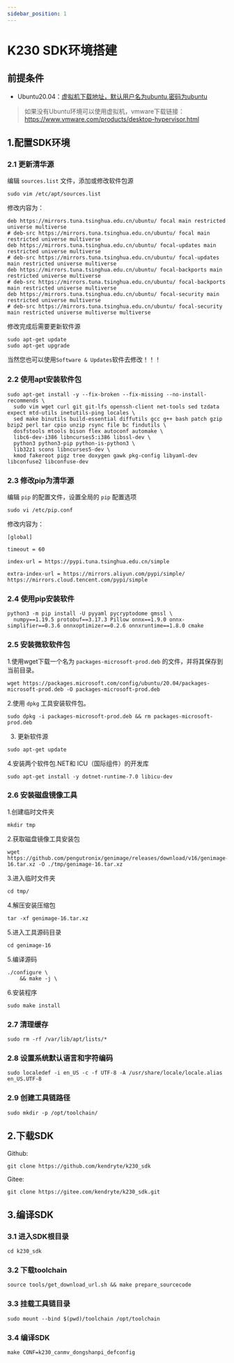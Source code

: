 ```yaml
---
sidebar_position: 1
---
```

# K230 SDK环境搭建

## 前提条件

- Ubuntu20.04：[虚拟机下载地址，默认用户名为ubuntu,密码为ubuntu](https://www.linuxvmimages.com/images/ubuntu-2004/)

> 如果没有Ubuntu环境可以使用虚拟机，vmware下载链接：https://www.vmware.com/products/desktop-hypervisor.html



## 1.配置SDK环境

### 2.1 更新清华源

编辑 `sources.list` 文件，添加或修改软件包源

```
sudo vim /etc/apt/sources.list
```

 修改内容为：

```
deb https://mirrors.tuna.tsinghua.edu.cn/ubuntu/ focal main restricted universe multiverse
# deb-src https://mirrors.tuna.tsinghua.edu.cn/ubuntu/ focal main restricted universe multiverse
deb https://mirrors.tuna.tsinghua.edu.cn/ubuntu/ focal-updates main restricted universe multiverse
# deb-src https://mirrors.tuna.tsinghua.edu.cn/ubuntu/ focal-updates main restricted universe multiverse
deb https://mirrors.tuna.tsinghua.edu.cn/ubuntu/ focal-backports main restricted universe multiverse
# deb-src https://mirrors.tuna.tsinghua.edu.cn/ubuntu/ focal-backports main restricted universe multiverse
deb https://mirrors.tuna.tsinghua.edu.cn/ubuntu/ focal-security main restricted universe multiverse
# deb-src https://mirrors.tuna.tsinghua.edu.cn/ubuntu/ focal-security main restricted universe multiverse multiverse
```

 

修改完成后需要更新软件源

```
sudo apt-get update
sudo apt-get upgrade
```

当然您也可以使用`Software & Updates`软件去修改！！！

 

### 2.2 使用apt安装软件包

```
sudo apt-get install -y --fix-broken --fix-missing --no-install-recommends \
  sudo vim wget curl git git-lfs openssh-client net-tools sed tzdata expect mtd-utils inetutils-ping locales \
  sed make binutils build-essential diffutils gcc g++ bash patch gzip bzip2 perl tar cpio unzip rsync file bc findutils \
  dosfstools mtools bison flex autoconf automake \
  libc6-dev-i386 libncurses5:i386 libssl-dev \
  python3 python3-pip python-is-python3 \
  lib32z1 scons libncurses5-dev \
  kmod fakeroot pigz tree doxygen gawk pkg-config libyaml-dev libconfuse2 libconfuse-dev
```

 

### 2.3 修改pip为清华源

编辑 `pip` 的配置文件，设置全局的 `pip` 配置选项

```
sudo vi /etc/pip.conf
```

 修改内容为：

```
[global]

timeout = 60

index-url = https://pypi.tuna.tsinghua.edu.cn/simple

extra-index-url = https://mirrors.aliyun.com/pypi/simple/ https://mirrors.cloud.tencent.com/pypi/simple
```

 

### 2.4 使用pip安装软件

```
python3 -m pip install -U pyyaml pycryptodome gmssl \
  numpy==1.19.5 protobuf==3.17.3 Pillow onnx==1.9.0 onnx-simplifier==0.3.6 onnxoptimizer==0.2.6 onnxruntime==1.8.0 cmake
```

 

### 2.5 安装微软软件包

1.使用wget下载一个名为 `packages-microsoft-prod.deb` 的文件，并将其保存到当前目录。

```
wget https://packages.microsoft.com/config/ubuntu/20.04/packages-microsoft-prod.deb -O packages-microsoft-prod.deb
```

2.使用 `dpkg` 工具安装软件包。

```
sudo dpkg -i packages-microsoft-prod.deb && rm packages-microsoft-prod.deb
```

3. 更新软件源

```
sudo apt-get update
```

 4.安装两个软件包.NET和 ICU（国际组件）的开发库

```
sudo apt-get install -y dotnet-runtime-7.0 libicu-dev
```



### 2.6 安装磁盘镜像工具

1.创建临时文件夹

```
mkdir tmp
```

2.获取磁盘镜像工具安装包

```
wget https://github.com/pengutronix/genimage/releases/download/v16/genimage-16.tar.xz -O ./tmp/genimage-16.tar.xz
```

3.进入临时文件夹

```
cd tmp/
```

4.解压安装压缩包

```
tar -xf genimage-16.tar.xz
```

5.进入工具源码目录

```
cd genimage-16
```

5.编译源码

```
./configure \
    && make -j \
```

6.安装程序

```
sudo make install
```



### 2.7 清理缓存

```
sudo rm -rf /var/lib/apt/lists/*
```



### 2.8 设置系统默认语言和字符编码

```
sudo localedef -i en_US -c -f UTF-8 -A /usr/share/locale/locale.alias en_US.UTF-8
```



### 2.9 创建工具链路径

```
sudo mkdir -p /opt/toolchain/
```



## 2.下载SDK

Github:

```
git clone https://github.com/kendryte/k230_sdk
```

Gitee:

```
git clone https://gitee.com/kendryte/k230_sdk.git
```



## 3.编译SDK

### 3.1 进入SDK根目录

```
cd k230_sdk
```



### 3.2 下载toolchain

```
source tools/get_download_url.sh && make prepare_sourcecode
```



### 3.3 挂载工具链目录

```
sudo mount --bind $(pwd)/toolchain /opt/toolchain
```



### 3.4 编译SDK

```
make CONF=k230_canmv_dongshanpi_defconfig
```

